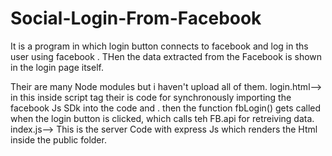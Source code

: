 # Social-Login-From-Facebook
It is a  program in which login button connects to facebook and log in ths user using facebook . THen the data extracted from the Facebook is shown in the login page itself.

Their are many Node modules but i haven't upload all of them.
login.html--> in this inside script tag their is code for synchronously importing the facebook Js SDk into the code and . then the function fbLogin() gets called when 
the login button is clicked, which calls teh FB.api for retreiving data.
index.js--> This is the server Code with express Js which renders the Html inside the public folder.
